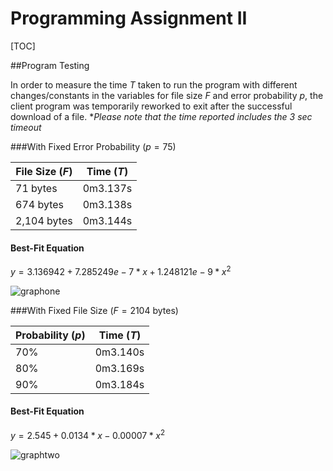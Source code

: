 # Programming Assignment II

[TOC]

##Program Testing

In order to measure the time *$T$* taken to run the program with different changes/constants in the variables for file size *$F$* and error probability *$p$*, the client program was temporarily reworked to exit after the successful download of a file. **Please note that the time reported includes the 3 sec timeout*

###With Fixed Error Probability $(p=75)$

| File Size ($F$) | Time (*$T$*) |
| --------------- | ------------ |
| 71 bytes        | 0m3.137s     |
| 674 bytes       | 0m3.138s     |
| 2,104 bytes     | 0m3.144s     |

#### Best-Fit Equation

$y = 3.136942 + 7.285249e-7*x + 1.248121e-9*x^2$

![graphone](/Users/willwalker/Desktop/graphone.png)

###With Fixed File Size $(F=2104 \text{ bytes})$

| Probability $(p)$ | Time (*$T$*) |
| ----------------- | ------------ |
| 70%               | 0m3.140s     |
| 80%               | 0m3.169s     |
| 90%               | 0m3.184s     |

#### Best-Fit Equation

$y = 2.545 + 0.0134*x - 0.00007*x^2$

![graphtwo](/Users/willwalker/Desktop/graphtwo.png)
